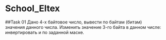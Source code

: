 # School_Eltex

##Task 01
Дано 4-х байтовое число, вывести по байтам (битам) значения данного числа. Изменить значение 3-го байта в данном числе: инвертировать и по заданной маске.
